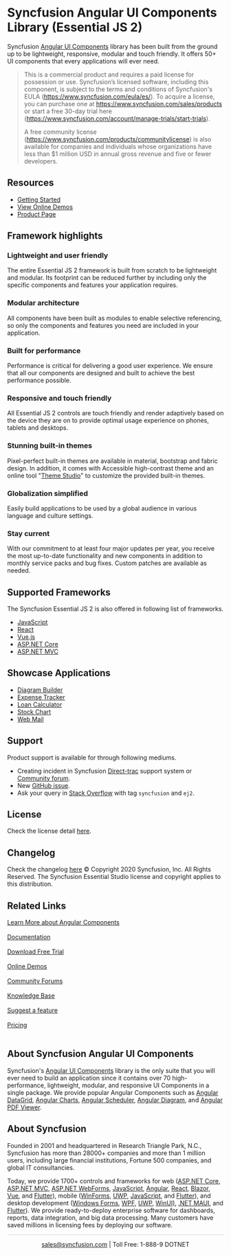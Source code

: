 # Syncfusion Angular UI Components Library (Essential JS 2)
 Syncfusion [Angular UI Components](https://www.syncfusion.com/angular-ui-components) library has been built from the ground up to be lightweight, responsive, modular and touch friendly. It offers 50+ UI components that every applications will ever need.
 > This is a commercial product and requires a paid license for possession or use. Syncfusion’s licensed software, including this component, is subject to the terms and conditions of Syncfusion's EULA (https://www.syncfusion.com/eula/es/). To acquire a license, you can purchase one at https://www.syncfusion.com/sales/products or start a free 30-day trial here (https://www.syncfusion.com/account/manage-trials/start-trials).
> 
> A free community license (https://www.syncfusion.com/products/communitylicense) is also available for companies and individuals whose organizations have less than $1 million USD in annual gross revenue and five or fewer developers.

 ## Resources
 * [Getting Started](https://ej2.syncfusion.com/angular/documentation/getting-started/angular-cli?utm_source=npm&utm_campaign=ej2-angular-ui-components)
* [View Online Demos](https://ej2.syncfusion.com/angular/demos?utm_source=npm&utm_campaign=ej2-angular-ui-components)
* [Product Page](https://www.syncfusion.com/angular-ui-components?utm_source=npm&utm_campaign=ej2-angular-ui-components)

 ## Framework highlights
 ### Lightweight and user friendly
 The entire Essential JS 2 framework is built from scratch to be lightweight and modular. Its footprint can be reduced further by including only the specific components and features your application requires.
 ### Modular architecture
 All components have been built as modules to enable selective referencing, so only the components and features you need are included in your application.
 ### Built for performance
 Performance is critical for delivering a good user experience. We ensure that all our components are designed and built to achieve the best performance possible.
 ### Responsive and touch friendly
 All Essential JS 2 controls are touch friendly and render adaptively based on the device they are on to provide optimal usage experience on phones, tablets and desktops.
 ### Stunning built-in themes
 Pixel-perfect built-in themes are available in material, bootstrap and fabric design. In addition, it comes with Accessible high-contrast theme and an online tool "[Theme Studio](https://ej2.syncfusion.com/themestudio/)" to customize the provided built-in themes.
 ### Globalization simplified
 Easily build applications to be used by a global audience in various language and culture settings.
 ### Stay current
 With our commitment to at least four major updates per year, you receive the most up-to-date functionality and new components in addition to monthly service packs and bug fixes. Custom patches are available as needed.
 
 ## Supported Frameworks
 The Syncfusion Essential JS 2 is also offered in following list of frameworks.
 * [JavaScript](https://www.syncfusion.com/javascript-ui-controls?utm_source=npm&utm_campaign=ej2-angular-ui-components)
* [React](https://www.syncfusion.com/react-ui-components?utm_source=npm&utm_campaign=ej2-angular-ui-components)
* [Vue.js](https://www.syncfusion.com/vue-ui-components?utm_source=npm&utm_campaign=ej2-angular-ui-components)
* [ASP.NET Core](https://www.syncfusion.com/aspnet-core-ui-controls?utm_source=npm&utm_campaign=ej2-angular-ui-components)
* [ASP.NET MVC](https://www.syncfusion.com/aspnet-mvc-ui-controls?utm_source=npm&utm_campaign=ej2-angular-ui-components)
 
 ## Showcase Applications
 * [Diagram Builder](https://ej2.syncfusion.com/showcase/angular/diagrambuilder?utm_source=npm&utm_campaign=ej2-angular-ui-components)
* [Expense Tracker](https://ej2.syncfusion.com/showcase/angular/expensetracker?utm_source=npm&utm_campaign=ej2-angular-ui-components)
* [Loan Calculator](https://ej2.syncfusion.com/showcase/angular/loancalculator?utm_source=npm&utm_campaign=ej2-angular-ui-components)
* [Stock Chart](https://ej2.syncfusion.com/showcase/angular/stockchart?utm_source=npm&utm_campaign=ej2-angular-ui-components)
* [Web Mail](https://ej2.syncfusion.com/showcase/angular/webmail?utm_source=npm&utm_campaign=ej2-angular-ui-components)
 
 ## Support
 Product support is available for through following mediums.
 * Creating incident in Syncfusion [Direct-trac](https://www.syncfusion.com/support/directtrac/incidents?utm_source=npm&utm_campaign=ej2-angular-ui-components) support system or [Community forum](https://www.syncfusion.com/forums/angular-js2?utm_source=npm&utm_campaign=ej2-angular-ui-components).
* New [GitHub issue](https://github.com/syncfusion/ej2-angular-ui-components/issues/new).
* Ask your query in [Stack Overflow](https://stackoverflow.com/) with tag `syncfusion` and `ej2`.
 ## License
 Check the license detail [here](https://github.com/syncfusion/ej2-angular-ui-components/blob/master/license).
 ## Changelog
 Check the changelog [here](https://ej2.syncfusion.com/angular/documentation/release-notes?utm_source=npm&utm_campaign=ej2-angular-ui-components)
     © Copyright 2020 Syncfusion, Inc. All Rights Reserved.
    The Syncfusion Essential Studio license and copyright applies to this distribution.

## Related Links

[Learn More about Angular Components](https://www.syncfusion.com/angular-ui-components/?utm_source=github&utm_medium=listing&utm_campaign=angular-github-samples)<br/><br/>
[Documentation](https://ej2.syncfusion.com/angular/documentation/introduction/?utm_source=github&utm_medium=listing&utm_campaign=angular-github-samples)<br/><br/>
[Download Free Trial](https://www.syncfusion.com/downloads?utm_source=github&utm_medium=listing&utm_campaign=angular-github-samples)<br/><br/>
[Online Demos](https://ej2.syncfusion.com/angular/demos/?utm_source=github&utm_medium=listing&utm_campaign=angular-github-samples)<br/><br/>
[Community Forums](https://www.syncfusion.com/forums/?utm_source=github&utm_medium=listing&utm_campaign=angular-github-samples)<br/><br/>
[Knowledge Base](https://www.syncfusion.com/kb/essential-js2?utm_source=github&utm_medium=listing&utm_campaign=angular-github-samples)<br/><br/>
[Suggest a feature](https://www.syncfusion.com/feedback/angular?utm_source=github&utm_medium=listing&utm_campaign=angular-github-samples)<br/><br/>
[Pricing](https://www.syncfusion.com/sales/products/angular?utm_source=github&utm_medium=listing&utm_campaign=angular-github-samples)<br/><br/>

## About Syncfusion Angular UI Components
Syncfusion's [Angular UI Components](https://www.syncfusion.com/angular-ui-components?utm_source=github&utm_medium=listing&utm_campaign=angular-github-samples) library is the only suite that you will ever need to build an application since it contains over 70 high-performance, lightweight, modular, and responsive UI Components in a single package. We provide popular Angular Components such as [Angular DataGrid](https://www.syncfusion.com/angular-ui-components/angular-grid), [Angular Charts](https://www.syncfusion.com/angular-ui-components/angular-charts), [Angular Scheduler](https://www.syncfusion.com/angular-ui-components/angular-scheduler?utm_source=github&utm_medium=listing&utm_campaign=angular-github-samples), [Angular Diagram](https://www.syncfusion.com/angular-ui-components/angular-diagram?utm_source=github&utm_medium=listing&utm_campaign=angular-github-samples), and [Angular PDF Viewer](https://www.syncfusion.com/angular-ui-components/angular-pdf-viewer?utm_source=github&utm_medium=listing&utm_campaign=angular-github-samples).

## About Syncfusion

Founded in 2001 and headquartered in Research Triangle Park, N.C., Syncfusion has more than 28000+ companies and more than 1 million users, including large financial institutions, Fortune 500 companies, and global IT consultancies.

Today, we provide 1700+ controls and frameworks for web ([ASP.NET Core](https://www.syncfusion.com/aspnet-core-ui-controls?utm_source=github&utm_medium=listing&utm_campaign=angular-github-samples), [ASP.NET MVC](https://www.syncfusion.com/aspnet-mvc-ui-controls?utm_source=github&utm_medium=listing&utm_campaign=angular-github-samples), [ASP.NET WebForms](https://www.syncfusion.com/jquery/aspnet-webforms-ui-controls?utm_source=github&utm_medium=listing&utm_campaign=angular-github-samples), [JavaScript](https://www.syncfusion.com/javascript-ui-controls?utm_source=github&utm_medium=listing&utm_campaign=angular-github-samples), [Angular](https://www.syncfusion.com/angular-ui-components?utm_source=github&utm_medium=listing&utm_campaign=angular-github-samples), [React](https://www.syncfusion.com/react-ui-components?utm_source=github&utm_medium=listing&utm_campaign=angular-github-samples), [Blazor](https://www.syncfusion.com/blazor-components?utm_source=github&utm_medium=listing&utm_campaign=angular-github-samples), [Vue](https://www.syncfusion.com/vue-ui-components?utm_source=github&utm_medium=listing&utm_campaign=angular-github-samples), and [Flutter](https://www.syncfusion.com/flutter-widgets?utm_source=github&utm_medium=listing&utm_campaign=angular-github-samples)), mobile ([WinForms](https://www.syncfusion.com/WinForms-ui-controls?utm_source=github&utm_medium=listing&utm_campaign=angular-github-samples), [UWP](https://www.syncfusion.com/uwp-ui-controls?utm_source=github&utm_medium=listing&utm_campaign=angular-github-samples), [JavaScript](https://www.syncfusion.com/javascript-ui-controls?utm_source=github&utm_medium=listing&utm_campaign=angular-github-samples), and [Flutter](https://www.syncfusion.com/flutter-widgets?utm_source=github&utm_medium=listing&utm_campaign=angular-github-samples)), and desktop development ([Windows Forms](https://www.syncfusion.com/winforms-ui-controls?utm_source=github&utm_medium=listing&utm_campaign=angular-github-samples), [WPF](https://www.syncfusion.com/wpf-ui-controls?utm_source=github&utm_medium=listing&utm_campaign=angular-github-samples), [UWP](https://www.syncfusion.com/uwp-ui-controls?utm_source=github&utm_medium=listing&utm_campaign=angular-github-samples), [WinUI)](https://www.syncfusion.com/winui-controls?utm_source=github&utm_medium=listing&utm_campaign=angular-github-samples), [.NET MAUI](https://www.syncfusion.com/maui-controls), and [Flutter](https://www.syncfusion.com/flutter-widgets?utm_source=github&utm_medium=listing&utm_campaign=angular-github-samples)). We provide ready-to-deploy enterprise software for dashboards, reports, data integration, and big data processing. Many customers have saved millions in licensing fees by deploying our software.

<hr style="height:0.3px;border:none;color:lightgrey;background-color:lightgrey;" />

<p align="center">
  <a href="mailto:sales@syncfusion.com?Subject=Syncfusion Angular Components - Github Sample" target="_top">sales@syncfusion.com</a> | Toll Free: 1-888-9 DOTNET <br>
</p>